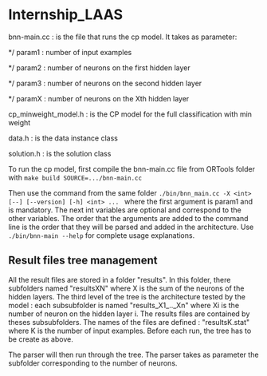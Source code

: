 # Internship_LAAS

bnn-main.cc : is the file that runs the cp model. It takes as parameter: 

 */ param1 : number of input examples 
 
 */ param2 : number of neurons on the first hidden layer
 
 */ param3 : number of neurons on the second hidden layer
 
 */ paramX : number of neurons on the Xth hidden layer
 
cp_minweight_model.h : is the CP model for the full classification with min weight 

data.h : is the data instance class

solution.h : is the solution class 

To run the cp model, first compile the bnn-main.cc file from ORTools folder with 
  `make build SOURCE=.../bnn-main.cc`
  
Then use the command from the same folder
  `./bin/bnn_main.cc -X <int> [--] [--version] [-h] <int> ... `
 where the first argument is param1 and is mandatory.
The next int variables are optional and correspond to the other variables. The order that the arguments are added to the command line is the order that they will be parsed and added in the architecture.
Use `./bin/bnn-main --help` for complete usage explanations.

## Result files tree management

All the result files are stored in a folder "results". In this folder, there subfolders named "resultsXN" where X is the sum of the neurons of the hidden layers.
The third level of the tree is the architecture tested by the model : each subsubfolder is named "results\_X1\_..\_Xn" where Xi is the number of neuron on the hidden layer i. 
The results files are contained by theses subsubfolders. The names of the files are defined : "resultsK.stat" where K is the number of input examples.
Before each run, the tree has to be create as above.

The parser will then run through the tree. The parser takes as parameter the subfolder corresponding to the number of neurons.
